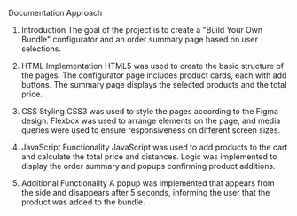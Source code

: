 Documentation Approach
1. Introduction
The goal of the project is to create a "Build Your Own Bundle" configurator and an order summary page based on user selections.

2. HTML Implementation
HTML5 was used to create the basic structure of the pages. The configurator page includes product cards, each with add buttons. The summary page displays the selected products and the total price.

3. CSS Styling
CSS3 was used to style the pages according to the Figma design. Flexbox was used to arrange elements on the page, and media queries were used to ensure responsiveness on different screen sizes.

4. JavaScript Functionality
JavaScript was used to add products to the cart and calculate the total price and distances. Logic was implemented to display the order summary and popups confirming product additions.

5. Additional Functionality
A popup was implemented that appears from the side and disappears after 5 seconds, informing the user that the product was added to the bundle.